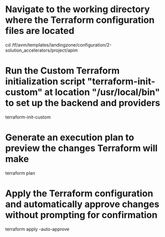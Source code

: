 # Navigate to the working directory where the Terraform configuration files are located
cd /tf/avm/templates/landingzone/configuration/2-solution_accelerators/project/apim

# Run the Custom Terraform initialization script "terraform-init-custom" at location "/usr/local/bin" to set up the backend and providers
terraform-init-custom

# Generate an execution plan to preview the changes Terraform will make
terraform plan

# Apply the Terraform configuration and automatically approve changes without prompting for confirmation
terraform apply -auto-approve